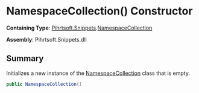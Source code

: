 # NamespaceCollection\(\) Constructor

**Containing Type**: [Pihrtsoft.Snippets](../../README.md)\.[NamespaceCollection](../README.md)

**Assembly**: Pihrtsoft\.Snippets\.dll

## Summary

Initializes a new instance of the [NamespaceCollection](../README.md) class that is empty\.

```csharp
public NamespaceCollection()
```

